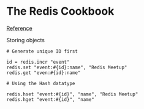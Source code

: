 # The Redis Cookbook
[Reference](http://www.rediscookbook.org/introduction_to_storing_objects.html)

Storing objects


```
# Generate unique ID first

id = redis.incr "event"
redis.set "event:#{id}:name", "Redis Meetup"
redis.get "even:#{id}:name"

# Using the Hash datatype

redis.hset "event:#{id}", "name", "Redis Meetup"
redis.hget "event:#{id}", "name"
```


